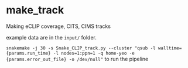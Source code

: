 # make_track
Making eCLIP coverage, CITS, CIMS tracks

example data are in the `input/` folder.

`snakemake -j 30 -s Snake_CLIP_track.py --cluster "qsub -l walltime={params.run_time} -l nodes=1:ppn=1 -q home-yeo -e {params.error_out_file} -o /dev/null"` to run the pipeline
